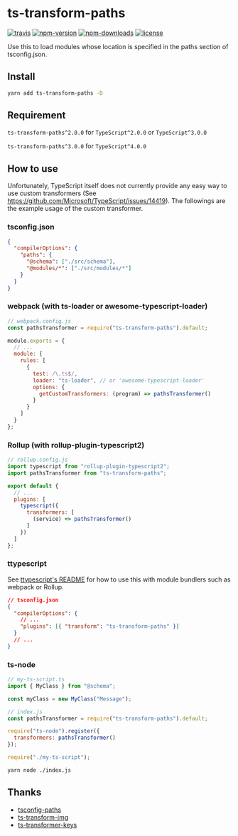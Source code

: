 # ts-transform-paths

[![travis](https://badgen.net/travis/OniVe/ts-transform-paths)](https://app.travis-ci.com/github/OniVe/ts-transform-paths)
[![npm-version](https://badgen.net/npm/v/ts-transform-paths)](https://www.npmjs.com/package/ts-transform-paths)
[![npm-downloads](https://badgen.net/npm/dm/ts-transform-paths)](https://www.npmjs.com/package/ts-transform-paths)
[![license](https://badgen.net/npm/license/ts-transform-paths)](https://www.npmjs.com/package/ts-transform-paths)

Use this to load modules whose location is specified in the paths section of
tsconfig.json.

## Install

```sh
yarn add ts-transform-paths -D
```

## Requirement

`ts-transform-paths^2.0.0` for `TypeScript^2.0.0` or `TypeScript^3.0.0`

`ts-transform-paths^3.0.0` for `TypeScript^4.0.0`

## How to use

Unfortunately, TypeScript itself does not currently provide any easy way to use
custom transformers (See https://github.com/Microsoft/TypeScript/issues/14419).
The followings are the example usage of the custom transformer.

### tsconfig.json

```json
{
  "compilerOptions": {
    "paths": {
      "@schema": ["./src/schema"],
      "@modules/*": ["./src/modules/*"]
    }
  }
}
```

### webpack (with ts-loader or awesome-typescript-loader)

```js
// webpack.config.js
const pathsTransformer = require("ts-transform-paths").default;

module.exports = {
  // ...
  module: {
    rules: [
      {
        test: /\.ts$/,
        loader: "ts-loader", // or 'awesome-typescript-loader'
        options: {
          getCustomTransformers: (program) => pathsTransformer()
        }
      }
    ]
  }
};
```

### Rollup (with rollup-plugin-typescript2)

```js
// rollup.config.js
import typescript from "rollup-plugin-typescript2";
import pathsTransformer from "ts-transform-paths";

export default {
  // ...
  plugins: [
    typescript({
      transformers: [
        (service) => pathsTransformer()
      ]
    })
  ]
};
```

### ttypescript

See
[ttypescript's README](https://github.com/cevek/ttypescript/blob/master/README.md)
for how to use this with module bundlers such as webpack or Rollup.

```json
// tsconfig.json
{
  "compilerOptions": {
    // ...
    "plugins": [{ "transform": "ts-transform-paths" }]
  }
  // ...
}
```

### ts-node

```ts
// my-ts-script.ts
import { MyClass } from "@schema";

const myClass = new MyClass("Message");
```

```js
// index.js
const pathsTransformer = require("ts-transform-paths").default;

require("ts-node").register({
  transformers: pathsTransformer()
});

require("./my-ts-script");
```

```sh
yarn node ./index.js
```

## Thanks

- [tsconfig-paths](https://github.com/dividab/tsconfig-paths)
- [ts-transform-img](https://github.com/longlho/ts-transform-img)
- [ts-transformer-keys](https://github.com/kimamula/ts-transformer-keys)
